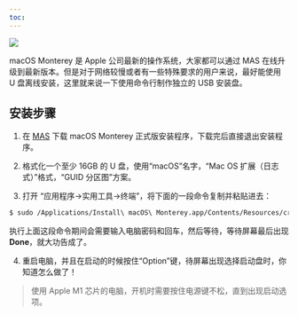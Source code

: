 ```yaml
---
toc:
---
```


![](/images/monterey.jpg)

macOS Monterey 是 Apple 公司最新的操作系统，大家都可以通过 MAS 在线升级到最新版本。但是对于网络较慢或者有一些特殊要求的用户来说，最好能使用 U 盘离线安装，这里就来说一下使用命令行制作独立的 USB 安装盘。

<!--more-->

## 安装步骤

1. 在 [MAS](https://apps.apple.com/cn/app/macos-monterey/id1576738294?mt=12) 下载 macOS Monterey 正式版安装程序，下载完后直接退出安装程序。

2. 格式化一个至少 16GB 的 U 盘，使用“macOS”名字，“Mac OS 扩展（日志式）”格式，“GUID 分区图”方案。

3. 打开 “应用程序→实用工具→终端”，将下面的一段命令复制并粘贴进去：
```bash
$ sudo /Applications/Install\ macOS\ Monterey.app/Contents/Resources/createinstallmedia --volume /Volumes/macOS --nointeraction
```
执行上面这段命令期间会需要输入电脑密码和回车，然后等待，等待屏幕最后出现 **Done**，就大功告成了。

4. 重启电脑，并且在启动的时候按住“Option”键，待屏幕出现选择启动盘时，你知道怎么做了！
> 使用 Apple M1 芯片的电脑，开机时需要按住电源键不松，直到出现启动选项。

